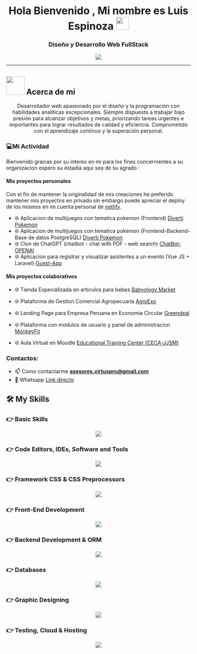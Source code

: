 <h1 align="center">Hola Bienvenido , Mi nombre es Luis Espinoza <img src="https://media.giphy.com/media/hvRJCLFzcasrR4ia7z/giphy.gif" width="35"></h1>
<h3 align="center">Diseño y Desarrollo Web FullStack</h3>
<p align="center">
  <a href="https://github.com/DenverCoder1/readme-typing-svg"><img src="https://readme-typing-svg.herokuapp.com?lines=Tecnico+en+Computacion+e+Informatica;Desarrollador+Web+Full+Stack;Diseñador%20Web;Enfocado%20en%20Logica%20y%20Diseño;Estoy%20Siempre%20Aprendiendo%20Cosas%20Nuevas&center=true&width=500&height=50"></a>
</p>
<hr/>

## <picture><img src = "https://github.com/7oSkaaa/7oSkaaa/blob/main/Images/about_me.gif?raw=true" width = 50px></picture> Acerca de mi
<p align="center">Desarrollador web apasionado por el diseño y la 
programación con habilidades analíticas excepcionales.
Siempre dispuesto a trabajar bajo presión para alcanzar 
objetivos y metas, priorizando tareas urgentes e importantes 
para lograr resultados de calidad y eficiencia. Comprometido 
con el aprendizaje continuo y la superación personal.</p>

<h3>💻Mi Actividad</h3>

<p>Bienvenido gracias por su interes en mi para los fines concernientes a su organizacion espero su estadia aqui sea de su agrado :</p>

<h4>Mis proyectos personales</h4>

Con el fin de mantener la originalidad de mis creaciones he preferido mantener mis proyectos en privado sin embargo puede apreciar el deploy de los mismos en mi cuenta personal de [netlify](https://app.netlify.com/teams/ee-espinozaticse/sites).

- 🌐 Aplicacion de multijuegos con tematica pokemon (Frontend) [Diverti Pokemon](https://app-pokemon-entertainment.netlify.app/)
- 🌐 Aplicacion de multijuegos con tematica pokemon (Frontend-Backend-Base de datos PostgreSQL) [Diverti Pokemon](https://render-app-pokemon.onrender.com/)
- 🌐 Clon de ChatGPT (chatbot - chat with PDF - web search) [ChatBot-OPENAI](https://chat-bot-openai-hiz1.onrender.com/savitar/)
- 🌐 Aplicacion para registrar y visualizar asistentes a un evento (Vue JS + Laravel) [Guest-App](https://user-interface-vue.onrender.com/)

<h4>Mis proyectos colaborativos</h4>

- 🌐 Tienda Especializada en articulos para bebes [Babyology Market](https://www.babyology.com.pe/)

- 🌐 Plataforma de Gestion Comercial Agropecuaria [AgroExo](https://agroexo.com/)

- 🌐 Landing Page para Empresa Peruana en Economia Circular [Greendeal](https://greendeal.pe/)

- 🌐 Plataforma con modulos de usuario y panel de administracion [MonkeyFit](https://www.monkeyfitpass.com/)

- 🌐 Aula Virtual en Moodle [Educational Training Center (CECA-JJSM)](https://campusvirtual.cecajjsm.com/)

<h3>Contactos:</h3>

- 📫 Como contactarme **asesores.virtuspro@gmail.com**
- 📲 Whatsapp [Link directo](https://wa.link/mj3aqe)

## 🛠️ My Skills

### 👉 Basic Skills

<p align="center">
  <a href="https://skillicons.dev">
    <img src="https://skillicons.dev/icons?i=html,css,js,py,java,c,php,wordpress" />
  </a>
</p>

### 👉 Code Editors, IDEs, Software and Tools

<p align="center">
  <a href="https://skillicons.dev">
    <img src="https://skillicons.dev/icons?i=vscode,androidstudio,git,postman" />
  </a>
</p>

### 👉 Framework CSS & CSS Preprocessors

<p align="center">
  <a href="https://skillicons.dev">
    <img src="https://skillicons.dev/icons?i=bootstrap,tailwind,sass" />
  </a>
</p>

### 👉 Front-End Development

<p align="center">
  <a href="https://skillicons.dev">
    <img src="https://skillicons.dev/icons?i=react,redux,ts,angular" />
  </a>
</p>

### 👉 Backend Development & ORM

<p align="center">
  <a href="https://skillicons.dev">
    <img src="https://skillicons.dev/icons?i=nodejs,express,nestjs,laravel,sequelize" />
  </a>
</p>

### 👉 Databases

<p align="center">
  <a href="https://skillicons.dev">
    <img src="https://skillicons.dev/icons?i=mysql,postgres,mongodb" />
  </a>
</p>

### 👉 Graphic Designing

<p align="center">
  <a href="https://skillicons.dev">
    <img src="https://skillicons.dev/icons?i=figma,xd,ps,ai" />
  </a>
</p>

### 👉 Testing, Cloud & Hosting

<p align="center">
  <a href="https://skillicons.dev">
    <img src="https://skillicons.dev/icons?i=jest,azure,aws,netlify,heroku" />
  </a>
</p>
